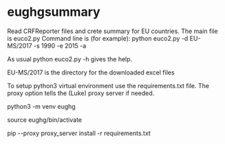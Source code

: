 # eughgsummary
Read CRFReporter files and crete summary for EU countries.
The main file is euco2.py
Command line is (for example):
python euco2.py -d EU-MS/2017 -s 1990 -e 2015 -a 

As usual python euco2.py -h gives the help.

EU-MS/2017 is the directory for the downloaded excel files

To setup python3 virtual environment use the requirements.txt file.
The proxy option tells the (Luke) proxy server if needed.

python3 -m venv eughg

source eughg/bin/activate

pip --proxy proxy_server install -r requirements.txt

